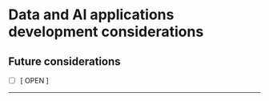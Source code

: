 # Data and AI applications development considerations

## Future considerations
- [ ]  [ OPEN ]

----
